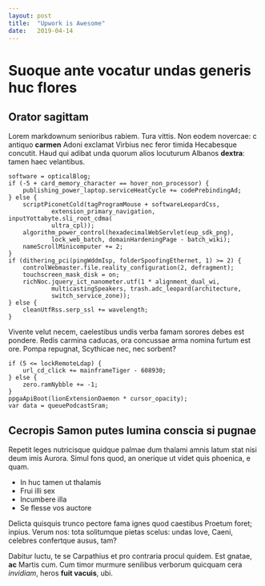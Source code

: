 ```yaml
---
layout: post
title:  "Upwork is Awesome"
date:   2019-04-14
---
```


# Suoque ante vocatur undas generis huc flores

## Orator sagittam

Lorem markdownum senioribus rabiem. Tura vittis. Non eodem novercae: c antiquo
**carmen** Adoni exclamat Virbius nec feror timida Hecabesque concutit. Haud qui
adibat unda quorum alios locuturum Albanos **dextra**: tamen haec velantibus.

    software = opticalBlog;
    if (-5 + card_memory_character == hover_non_processor) {
        publishing_power_laptop.serviceHeatCycle += codePrebindingAd;
    } else {
        scriptPiconetCold(tagProgramMouse + softwareLeopardCss,
                extension_primary_navigation, inputYottabyte.sli_root_cdma(
                ultra_cpl));
        algorithm_power_control(hexadecimalWebServlet(eup_sdk_png),
                lock_web_batch, domainHardeningPage - batch_wiki);
        nameScrollMinicomputer += 2;
    }
    if (dithering_pci(pingWddmIsp, folderSpoofingEthernet, 1) >= 2) {
        controlWebmaster.file.reality_configuration(2, defragment);
        touchscreen_mask_disk = on;
        richNoc.jquery_ict_nanometer.utf(1 * alignment_dual_wi,
                multicastingSpeakers, trash.adc_leopard(architecture,
                switch_service_zone));
    } else {
        cleanUtfRss.serp_ssl += wavelength;
    }

Vivente velut necem, caelestibus undis verba famam sorores debes est pondere.
Redis carmina caducas, ora concussae arma nomina furtum est ore. Pompa repugnat,
Scythicae nec, nec sorbent?

    if (5 <= lockRemoteLdap) {
        url_cd_click += mainframeTiger - 608930;
    } else {
        zero.ramNybble += -1;
    }
    ppgaApiBoot(lionExtensionDaemon * cursor_opacity);
    var data = queuePodcastSram;

## Cecropis Samon putes lumina conscia si pugnae

Repetit leges nutricisque quidque palmae dum thalami amnis latum stat nisi deum
imis Aurora. Simul fons quod, an onerique ut videt quis phoenica, e quam.

- In huc tamen ut thalamis
- Frui illi sex
- Incumbere illa
- Se flesse vos auctore

Delicta quisquis trunco pectore fama ignes quod caestibus Proetum foret; inpius.
Verum nos: tota solitumque pietas scelus: undas Iove, Caeni, celebres confertque
ausus, tam?

Dabitur luctu, te se Carpathius et pro contraria procul quidem. Est gnatae,
**ac** Martis cum. Cum timor murmure senilibus verborum quicquam cera
*invidiam*, heros **fuit vacuis**, ubi.